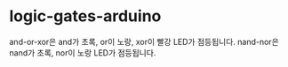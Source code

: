 # logic-gates-arduino

and-or-xor은 and가 초록, or이 노랑, xor이 빨강 LED가 점등됩니다.
nand-nor은 nand가 초록, nor이 노랑 LED가 점등됩니다.
